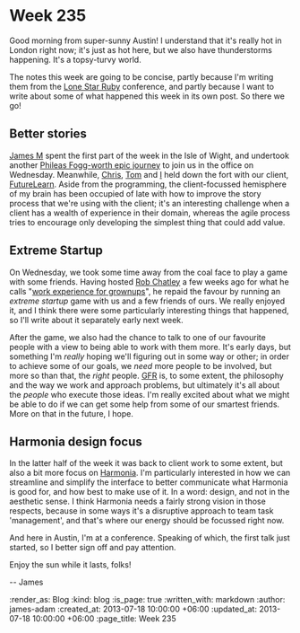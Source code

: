 Week 235
========

Good morning from super-sunny Austin! I understand that it's really hot in London right now; it's just as hot here, but we also have thunderstorms happening. It's a topsy-turvy world.

The notes this week are going to be concise, partly because I'm writing them from the [Lone Star Ruby](http://www.lonestarruby.org/2013/lsrc) conference, and partly because I want to write about some of what happened this week in its own post. So there we go!

## Better stories

[James M](/james-mead) spent the first part of the week in the Isle of Wight, and undertook another [Phileas Fogg-worth epic journey](https://twitter.com/floehopper/status/357626361042575360) to join us in the office on Wednesday. Meanwhile, [Chris](/chris-roos), [Tom](/tom-ward) and [I](/james-adam) held down the fort with our client, [FutureLearn](http://futurelearn.com). Aside from the programming, the client-focussed hemisphere of my brain has been occupied of late with how to improve the story process that we're using with the client; it's an interesting challenge when a client has a wealth of experience in their domain, whereas the agile process tries to encourage only developing the simplest thing that could add value.

## Extreme Startup

On Wednesday, we took some time away from the coal face to play a game with some friends. Having hosted [Rob Chatley](http://chatley.com/) a few weeks ago for what he calls "[work experience for grownups](http://chatley.com/posts/06-16-2011/work-experience-for-grownups/)", he repaid the favour by running an *extreme startup* game with us and a few friends of ours. We really enjoyed it, and I think there were some particularly interesting things that happened, so I'll write about it separately early next week.

After the game, we also had the chance to talk to one of our favourite people with a view to being able to work with them more. It's early days, but something I'm *really* hoping we'll figuring out in some way or other; in order to achieve some of our goals, we *need* more people to be involved, but more so than that, the *right* people. [GFR](/) is, to some extent, the philosophy and the way we work and approach problems, but ultimately it's all about the *people* who execute those ideas. I'm really excited about what we might be able to do if we can get some help from some of our smartest friends. More on that in the future, I hope.


## Harmonia design focus

In the latter half of the week it was back to client work to some extent, but also a bit more focus on [Harmonia](https://harmonia.io). I'm particularly interested in how we can streamline and simplify the interface to better communicate what Harmonia is good for, and how best to make use of it. In a word: design, and not in the aesthetic sense. I think Harmonia needs a fairly strong vision in those respects, because in some ways it's a disruptive approach to team task 'management', and that's where our energy should be focussed right now.

And here in Austin, I'm at a conference. Speaking of which, the first talk just started, so I better sign off and pay attention.

Enjoy the sun while it lasts, folks!

-- James

:render_as: Blog
:kind: blog
:is_page: true
:written_with: markdown
:author: james-adam
:created_at: 2013-07-18 10:00:00 +06:00
:updated_at: 2013-07-18 10:00:00 +06:00
:page_title: Week 235
